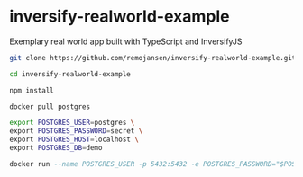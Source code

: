 # inversify-realworld-example

Exemplary real world app built with TypeScript and InversifyJS

```sh
git clone https://github.com/remojansen/inversify-realworld-example.git
```

```sh
cd inversify-realworld-example
```

```sh
npm install
```

```sh
docker pull postgres
```

```sh
export POSTGRES_USER=postgres \
export POSTGRES_PASSWORD=secret \
export POSTGRES_HOST=localhost \
export POSTGRES_DB=demo
```

```hs
docker run --name POSTGRES_USER -p 5432:5432 -e POSTGRES_PASSWORD="$POSTGRES_PASSWORD" -e POSTGRES_USER="$POSTGRES_USER" -e POSTGRES_DB="$POSTGRES_DB" -d postgres
```